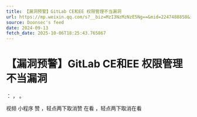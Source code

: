 ```yaml
---
title: 【漏洞预警】GitLab CE和EE 权限管理不当漏洞
url: https://mp.weixin.qq.com/s?__biz=MzI3NzMzNzE5Ng==&mid=2247488858&idx=2&sn=a158b142f68c979b4d73dcb63a9f1cda
source: Doonsec's feed
date: 2024-09-13
fetch_date: 2025-10-06T18:25:43.765867
---
```


# 【漏洞预警】GitLab CE和EE 权限管理不当漏洞

：
，
。

视频
小程序
赞
，轻点两下取消赞
在看
，轻点两下取消在看
